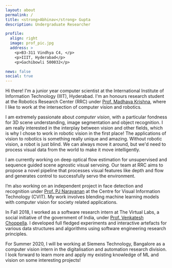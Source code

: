 ```yaml
---
layout: about
permalink: /
title: <strong>Abhinav</strong> Gupta
description: Undergraduate Researcher

profile:
  align: right
  image: prof_pic.jpg
  address: >
    <p>B3-311 Vindhya C4, </p>
    <p>IIIT, Hyderabad</p>
    <p>Gachibowli 500032</p>

news: false
social: true
---
```


Hi there! I'm a junior year computer scientist at the International Institute of Information Technology (IIIT), Hyderabad. I'm an honours research student at the Robotics Research Center (RRC) under [Prof. Madhava Krishna](https://scholar.google.com/citations?user=QDuPGHwAAAAJ&hl=en), where I like to work at the intersection of computer vision and robotics. 

I am extremely passionate about *computer vision*, with a particular fondness for 3D scene understanding, image segmentation and object recognition. I am really interested in the interplay between vision and other fields, which is why I chose to work in robotic vision in the first place! The applications of vision to robotics is something really unique and amazing. Without robotic vision, a robot is just blind. We can always move it around, but we'd need to process visual data from the world to make it move intelligently. 

I am currently working on deep optical flow estimation for unsupervised and sequence guided scene agnostic visual servoing. Our team at RRC aims to propose a novel pipeline that processes visual features like depth and flow and generates control to successfully servo the environment.

I’m also working on an independent project in face detection and recognition under [Prof. PJ Narayanan](https://scholar.google.com/citations?user=3HKjt_IAAAAJ&hl=en) at the Centre for Visual Information Technology (CVIT). My work involves blending machine learning models with computer vision for society related applications.

In Fall 2018, I worked as a software research intern at The Virtual Labs, a social initiative of the government of India, under [Prof. Venkatesh Choppella](https://faculty.iiit.ac.in/~venkatesh.choppella/). I developed full fledged experiments and interactive artefacts for various data structures and algorithms using software engineering research principles. 

For Summer 2020, I will be working at Siemens Technology, Bangalore as a computer vision intern in the digitalisation and automation research division. I look forward to learn more and apply my existing knowledge of ML and vision on some interesting projects! 



